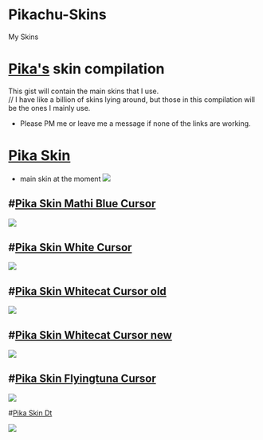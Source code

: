 # Pikachu-Skins
My Skins

# [Pika's](https://osu.ppy.sh/users/15360478) skin compilation
This gist will contain the main skins that I use.  
// I have like a billion of skins lying around, but those in this compilation will be the ones I mainly use.
- Please PM me or leave me a message if none of the links are working.

# [Pika Skin](https://www.dropbox.com/s/dvms8i8ku08x0pu/Pika%20Skin.osk?dl=0)
- main skin at the moment
![](https://ibb.co/YP88ftN)

#[Pika Skin Mathi Blue Cursor](https://www.dropbox.com/s/ed1o4ygwniz19pp/Pika%20Skin%20%28Mathi%20Blue%20Cursor%29.osk?dl=0)
- 
![](https://ibb.co/51BTYQ0)

#[Pika Skin White Cursor](https://www.dropbox.com/s/m6va3hw135uiggh/Pika%20Skin%20%28White%20Cursor%29.osk?dl=0)
- 
![](https://ibb.co/HD59W1w)

#[Pika Skin Whitecat Cursor old](https://www.dropbox.com/s/412ae7418l8ij9f/Pika%20Skin%20%28Whitecat%20Cursor%20old%29%20.osk?dl=0)
-
![](https://ibb.co/RHVxTNB)

#[Pika Skin Whitecat Cursor new](https://www.dropbox.com/s/e2g5gii77wq1sc9/Pika%20Skin%20%28Whitecat%20Cursor%20new%29.osk?dl=0)  
-  
![](https://ibb.co/VMQVky6)

#[Pika Skin Flyingtuna Cursor](https://www.dropbox.com/s/a7ir8ng2lug2fuz/Pika%20Skin%20%28Flyingtuna%20Cursor%29.osk?dl=0)
-
![](https://photos.google.com/search/_tra_/photo/AF1QipNejRfwiDyN8iEaqrj6SS7pkMYq0oAZSwNQ8L7t)

#[Pika Skin Dt](https://www.dropbox.com/s/igy9q5k6k9rxzj0/Pika%20Skin%20DT.osk?dl=0)

![](https://ibb.co/sW2DFf4)
